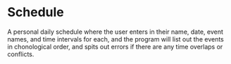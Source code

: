 # Schedule
A personal daily schedule where the user enters in their name, date, event names, and time intervals for each, and the program will list out the events in chonological order, and spits out errors if there are any time overlaps or conflicts.
